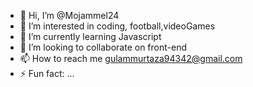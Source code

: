 - 👋 Hi, I’m @Mojammel24
- 👀 I’m interested in coding, football,videoGames
- 🌱 I’m currently learning Javascript
- 💞️ I’m looking to collaborate on front-end
- 📫 How to reach me gulammurtaza94342@gmail.com
- ⚡ Fun fact: ...

<!---
Mojammel24/Mojammel24 is a ✨ special ✨ repository because its `README.md` (this file) appears on your GitHub profile.
You can click the Preview link to take a look at your changes.
--->
